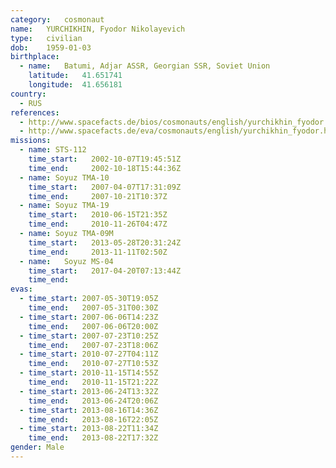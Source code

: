 ```yaml
---
category:	cosmonaut
name:	YURCHIKHIN, Fyodor Nikolayevich 
type:	civilian
dob:	1959-01-03
birthplace:
  - name:	Batumi, Adjar ASSR, Georgian SSR, Soviet Union
    latitude:	41.651741
    longitude:	41.656181
country:
  - RUS
references:
  - http://www.spacefacts.de/bios/cosmonauts/english/yurchikhin_fyodor.htm
  - http://www.spacefacts.de/eva/cosmonauts/english/yurchikhin_fyodor.htm
missions:
  - name: STS-112
    time_start:   2002-10-07T19:45:51Z
    time_end:     2002-10-18T15:44:36Z
  - name: Soyuz TMA-10
    time_start:   2007-04-07T17:31:09Z
    time_end:     2007-10-21T10:37Z
  - name: Soyuz TMA-19
    time_start:   2010-06-15T21:35Z
    time_end:     2010-11-26T04:47Z
  - name: Soyuz TMA-09M
    time_start:   2013-05-28T20:31:24Z
    time_end:     2013-11-11T02:50Z
  - name:	Soyuz MS-04
    time_start:   2017-04-20T07:13:44Z
    time_end:     
evas:
  - time_start: 2007-05-30T19:05Z
    time_end:   2007-05-31T00:30Z
  - time_start: 2007-06-06T14:23Z
    time_end:   2007-06-06T20:00Z
  - time_start: 2007-07-23T10:25Z
    time_end:   2007-07-23T18:06Z
  - time_start: 2010-07-27T04:11Z
    time_end:   2010-07-27T10:53Z
  - time_start: 2010-11-15T14:55Z
    time_end:   2010-11-15T21:22Z
  - time_start: 2013-06-24T13:32Z
    time_end:   2013-06-24T20:06Z
  - time_start: 2013-08-16T14:36Z
    time_end:   2013-08-16T22:05Z
  - time_start: 2013-08-22T11:34Z
    time_end:   2013-08-22T17:32Z
gender:	Male
---
```

